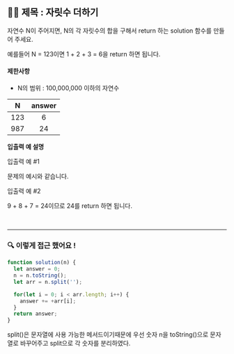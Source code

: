 ## ✍🏻 제목 : 자릿수 더하기
자연수 N이 주어지면, N의 각 자릿수의 합을 구해서 return 하는 solution 함수를 만들어 주세요.

예를들어 N = 123이면 1 + 2 + 3 = 6을 return 하면 됩니다.

#### 제한사항
- N의 범위 : 100,000,000 이하의 자연수

|N|answer|
|:------:|:----:|
|123|6|
|987|24|

**입출력 예 설명**

입출력 예 #1

문제의 예시와 같습니다.

입출력 예 #2

9 + 8 + 7 = 24이므로 24를 return 하면 됩니다.

</br>

---

### 🔍 이렇게 접근 했어요 !

```javascript
function solution(n) {
  let answer = 0;
  n = n.toString();
  let arr = n.split('');

  for(let i = 0; i < arr.length; i++) {
    answer += +arr[i];
  }
  return answer;
}
```
split()은 문자열에 사용 가능한 메서드이기때문에 우선 숫자 n을 toString()으로 문자열로 바꾸어주고 split으로 각 숫자를 분리하였다.